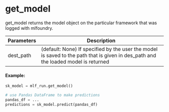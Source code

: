 # get\_model

get\_model returns the model object on the particular framework that was logged with mlfoundry.&#x20;

| Parameters | Description                                                                                                                         |
| ---------- | ----------------------------------------------------------------------------------------------------------------------------------- |
| dest\_path | (default: None) If specified by the user the model is saved to the path that is given in des\_path and the loaded model is returned |

#### Example:

```python
sk_model = mlf_run.get_model()

# use Pandas DataFrame to make predictions
pandas_df = ...
predictions = sk_model.predict(pandas_df)

```
